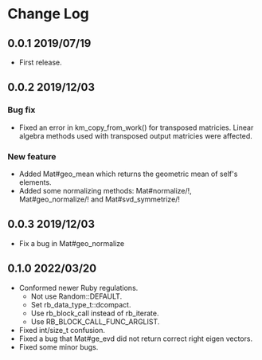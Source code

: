 # Change Log

## 0.0.1 2019/07/19
- First release.

## 0.0.2 2019/12/03
### Bug fix
- Fixed an error in km_copy_from_work() for transposed matricies.
Linear algebra methods used with transposed output matricies were affected.
### New feature
- Added Mat#geo_mean which returns the geometric mean of self's elements.
- Added some normalizing methods: Mat#normalize/!, Mat#geo_normalize/! and Mat#svd_symmetrize/!

## 0.0.3 2019/12/03
- Fix a bug in Mat#geo_normalize

## 0.1.0 2022/03/20
- Conformed newer Ruby regulations.
	- Not use Random::DEFAULT.
	- Set rb_data_type_t::dcompact.
	- Use rb_block_call instead of rb_iterate.
	- Use RB_BLOCK_CALL_FUNC_ARGLIST.
- Fixed int/size_t confusion.
- Fixed a bug that Mat#ge_evd did not return correct right eigen vectors.
- Fixed some minor bugs.
